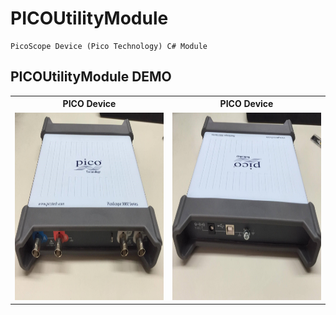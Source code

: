 # PICOUtilityModule

    PicoScope Device (Pico Technology) C# Module
	
## PICOUtilityModule DEMO
<table style="width:100%" align="center">
  <tr>
    <th>PICO Device</th>
    <th>PICO Device</th> 
  </tr>
  <tr>
    <td><img src="https://raw.githubusercontent.com/rain091667/PICOUtilityModule/master/ScreenDemo/Device1.jpg" width="350" height="300" /></td>
    <td><img src="https://raw.githubusercontent.com/rain091667/PICOUtilityModule/master/ScreenDemo/Device2.jpg" width="350" height="300" /></td>
  </tr>
</table>
